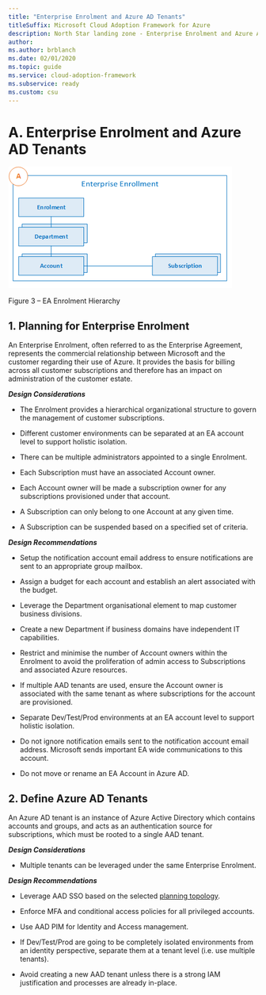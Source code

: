 ```yaml
---
title: "Enterprise Enrolment and Azure AD Tenants"
titleSuffix: Microsoft Cloud Adoption Framework for Azure
description: North Star landing zone - Enterprise Enrolment and Azure AD Tenants
author: 
ms.author: brblanch
ms.date: 02/01/2020
ms.topic: guide
ms.service: cloud-adoption-framework
ms.subservice: ready
ms.custom: csu
---
```


# A. Enterprise Enrolment and Azure AD Tenants
[![EA Enrolment](./media/ea.png "EA Enrolment")](#)

Figure 3 – EA Enrolment Hierarchy

## 1. Planning for Enterprise Enrolment 
An Enterprise Enrolment, often referred to as the Enterprise Agreement, represents the commercial relationship between Microsoft and the customer regarding their use of Azure. It provides the basis for billing across all customer subscriptions and therefore has an impact on administration of the customer estate.

***Design Considerations***

- The Enrolment provides a hierarchical organizational structure to govern the management of customer subscriptions.

-   Different customer environments can be separated at an EA account level to support holistic isolation.

-   There can be multiple administrators appointed to a single Enrolment.

-   Each Subscription must have an associated Account owner.

-   Each Account owner will be made a subscription owner for any subscriptions provisioned under that account.

-   A Subscription can only belong to one Account at any given time.

-   A Subscription can be suspended based on a specified set of criteria.

***Design Recommendations***

-   Setup the notification account email address to ensure notifications are sent to an appropriate group mailbox.

-   Assign a budget for each account and establish an alert associated with the budget.

-   Leverage the Department organisational element to map customer business divisions.

-   Create a new Department if business domains have independent IT capabilities.

-   Restrict and minimise the number of Account owners within the Enrolment to avoid the proliferation of admin access to Subscriptions and associated Azure resources.

-   If multiple AAD tenants are used, ensure the Account owner is associated with the same tenant as where subscriptions for the account are provisioned.

-   Separate Dev/Test/Prod environments at an EA account level to support holistic isolation.

<!-- -->

-   Do not ignore notification emails sent to the notification account email address. Microsoft sends important EA wide communications to this account.

-   Do not move or rename an EA Account in Azure AD.

## 2. Define Azure AD Tenants

An Azure AD tenant is an instance of Azure Active Directory which contains accounts and groups, and acts as an authentication source for subscriptions, which must be rooted to a single AAD tenant.

***Design Considerations***

-   Multiple tenants can be leveraged under the same Enterprise Enrolment.

***Design Recommendations***

-   Leverage AAD SSO based on the selected [planning topology](https://docs.microsoft.com/en-us/azure/active-directory/hybrid/plan-connect-topologies).

-   Enforce MFA and conditional access policies for all privileged accounts.

-   Use AAD PIM for Identity and Access management.

-   If Dev/Test/Prod are going to be completely isolated environments from an identity perspective, separate them at a tenant level (i.e. use multiple tenants).

<!-- -->

-   Avoid creating a new AAD tenant unless there is a strong IAM justification and processes are already in-place.
